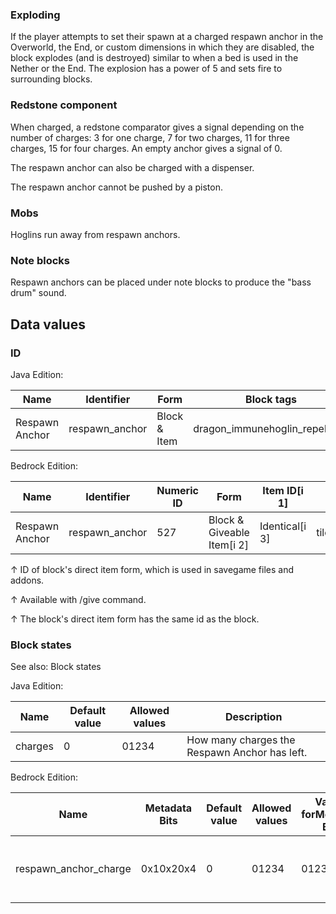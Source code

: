 ### Exploding
If the player attempts to set their spawn at a charged respawn anchor in the Overworld, the End, or custom dimensions in which they are disabled, the block explodes (and is destroyed) similar to when a bed is used in the Nether or the End. The explosion has a power of 5 and sets fire to surrounding blocks.

### Redstone component
When charged, a redstone comparator gives a signal depending on the number of charges: 3 for one charge, 7 for two charges, 11 for three charges, 15 for four charges. An empty anchor gives a signal of 0.

The respawn anchor can also be charged with a dispenser.

The respawn anchor cannot be pushed by a piston. 

### Mobs
Hoglins run away from respawn anchors.

### Note blocks
Respawn anchors can be placed under note blocks to produce the "bass drum" sound.

## Data values
### ID
Java Edition:

| Name           | Identifier     | Form         | Block tags                     | Translation key                |
|----------------|----------------|--------------|--------------------------------|--------------------------------|
| Respawn Anchor | respawn_anchor | Block & Item | dragon_immunehoglin_repellents | block.minecraft.respawn_anchor |

Bedrock Edition:

| Name           | Identifier     | Numeric ID | Form                       | Item ID[i 1]   | Translation key          |
|----------------|----------------|------------|----------------------------|----------------|--------------------------|
| Respawn Anchor | respawn_anchor | 527        | Block & Giveable Item[i 2] | Identical[i 3] | tile.respawn_anchor.name |


↑ ID of block's direct item form, which is used in savegame files and addons.

↑ Available with /give command.

↑ The block's direct item form has the same id as the block.


### Block states
See also: Block states

Java Edition:

| Name    | Default value | Allowed values | Description                                   |
|---------|---------------|----------------|-----------------------------------------------|
| charges | 0             | 01234          | How many charges the Respawn Anchor has left. |

Bedrock Edition:

| Name                  | Metadata Bits | Default value | Allowed values | Values forMetadata Bits | Description                                   |
|-----------------------|---------------|---------------|----------------|-------------------------|-----------------------------------------------|
| respawn_anchor_charge | 0x10x20x4     | 0             | 01234          | 01234                   | How many charges the Respawn Anchor has left. |





